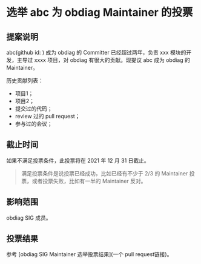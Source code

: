 # 选举 abc 为 obdiag Maintainer 的投票

## 提案说明
abc(github id: ) 成为 obdiag 的 Committer 已经超过两年，负责 xxx 模块的开发，主导过 xxxx 项目，对 obdiag 有很大的贡献。现提议 abc 成为 obdiag 的 Maintainer。

历史贡献列表：
- 项目1；
- 项目2；
- 提交过的代码；
- review 过的 pull request；
- 参与过的会议；

## 截止时间
如果不满足投票条件，此投票将在 2021 年 12 月 31 日截止。

> 满足投票条件是说投票已经成功，比如已经有不少于 2/3 的 Maintainer 投票，或者投票失败，比如有一半的 Maintainer 反对。

## 影响范围
obdiag SIG 成员。

## 投票结果
参考 [obdiag SIG Maintainer 选举投票结果](一个 pull request链接)。
